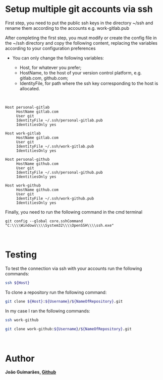 # Setup multiple git accounts via ssh


First step, you need to put the public ssh keys in the directory ~/ssh and rename them according to the accounts e.g. work-gitlab.pub 

After completing the first step, you must modify or create the config file in the ~/ssh directory and copy the following content, replacing the variables according to your configuration preferences

- You can only change the following variables: 

   - Host, for whatever you prefer;
   - HostName, to the host of your version control platform, e.g. gitlab.com, github.com;
   - IdentityFile, for path where the ssh key corresponding to the host is allocated.
   
<br/>

```
Host personal-gitlab
     HostName gitlab.com
     User git
     IdentityFile ~/.ssh/personal-gitlab.pub
     IdentitiesOnly yes

Host work-gitlab
     HostName gitlab.com
     User git
     IdentityFile ~/.ssh/work-gitlab.pub
     IdentitiesOnly yes

Host personal-github
     HostName github.com
     User git
     IdentityFile ~/.ssh/personal-github.pub
     IdentitiesOnly yes

Host work-github
     HostName github.com
     User git
     IdentityFile ~/.ssh/work-github.pub
     IdentitiesOnly yes

```

Finally, you need to run the following command in the cmd terminal

```
git config --global core.sshCommand "C:\\\\Windows\\\\System32\\\\OpenSSH\\\\ssh.exe"
```

<br/>

# Testing

To test the connection via ssh with your accounts run the following commands:

```bash
ssh ${Host}
```

To clone a repository run the following command:

```bash
git clone ${Host}:${Username}/${NameOfRepository}.git
```

In my case I ran the following commands:

```bash
ssh work-github
```

```bash
git clone work-github:${Username}/${NameOfRepository}.git
```

<br/>



# Author

 **João Guimarães, [Github](https://github.com/joaoguimaraespro)**
